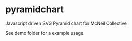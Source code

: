 # pyramidchart
Javascript driven SVG Pyramid chart for McNeil Collective

See demo folder for a example usage.

